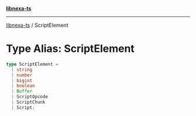 [**libnexa-ts**](../index.md)

***

[libnexa-ts](../index.md) / ScriptElement

# Type Alias: ScriptElement

```ts
type ScriptElement = 
  | string
  | number
  | bigint
  | boolean
  | Buffer
  | ScriptOpcode
  | ScriptChunk
  | Script;
```
